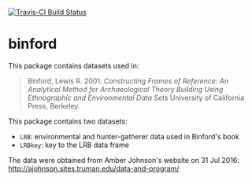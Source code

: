 
[![Travis-CI Build Status](https://travis-ci.org/benmarwick/binford.svg?branch=master)](https://travis-ci.org/benmarwick/binford)
<!-- README.md is generated from README.Rmd. Please edit that file -->

binford
=======

This package contains datasets used in:

> Binford, Lewis R. 2001. *Constructing Frames of Reference: An Analytical Method for Archaeological Theory Building Using Ethnographic and Environmental Data Sets* University of California Press, Berkeley.

This package contains two datasets:

-   `LRB`: environmental and hunter-gatherer data used in Binford's book
-   `LRBkey`: key to the LRB data frame

The data were obtained from Amber Johnson's website on 31 Jul 2016: <http://ajohnson.sites.truman.edu/data-and-program/>
